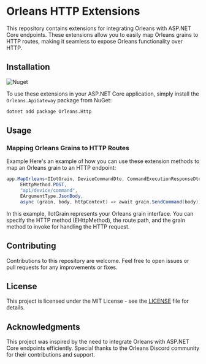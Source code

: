 # Orleans HTTP Extensions

This repository contains extensions for integrating Orleans with ASP.NET Core endpoints. These extensions allow you to easily map Orleans grains to HTTP routes, making it seamless to expose Orleans functionality over HTTP.

## Installation
![Nuget](https://img.shields.io/nuget/v/Orleans.ApiGateway?logo=NuGet&color=00aa00)

To use these extensions in your ASP.NET Core application, simply install the `Orleans.ApiGateway` package from NuGet:
```bash
dotnet add package Orleans.Http
```


## Usage

### Mapping Orleans Grains to HTTP Routes

Example
Here's an example of how you can use these extension methods to map an Orleans grain to an HTTP endpoint:

```csharp Program.cs
app.MapOrleans<IIotGrain, DeviceCommandDto, CommandExecutionResponseDto>(
     EHttpMethod.POST,
     "api/device/command",
     EArgumentType.JsonBody,
     async (grain, body, httpContext) => await grain.SendCommand(body));
```
In this example, IIotGrain represents your Orleans grain interface. You can specify the HTTP method (EHttpMethod), the route path, and the grain method to invoke for handling the HTTP request.

## Contributing

Contributions to this repository are welcome. Feel free to open issues or pull requests for any improvements or fixes.

## License

This project is licensed under the MIT License - see the [LICENSE](LICENSE) file for details.

## Acknowledgments

This project was inspired by the need to integrate Orleans with ASP.NET Core endpoints efficiently. Special thanks to the Orleans Discord community for their contributions and support.
